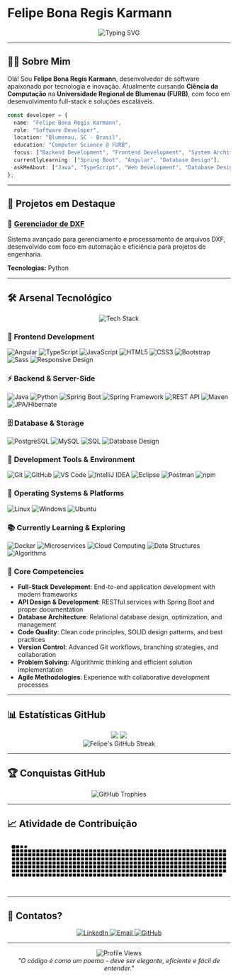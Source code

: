 # Felipe Bona Regis Karmann

<div align="center">
  <img src="https://readme-typing-svg.herokuapp.com?font=Fira+Code&pause=1000&color=2E9EF7&center=true&vCenter=true&width=435&lines=Software+Developer;Full+Stack+Engineer;Computer+Science+Student;Problem+Solver" alt="Typing SVG" />
</div>

---

## 👨‍💻 Sobre Mim

Olá! Sou **Felipe Bona Regis Karmann**, desenvolvedor de software apaixonado por tecnologia e inovação. Atualmente cursando **Ciência da Computação** na **Universidade Regional de Blumenau (FURB)**, com foco em desenvolvimento full-stack e soluções escaláveis.

```typescript
const developer = {
  name: "Felipe Bona Regis Karmann",
  role: "Software Developer",
  location: "Blumenau, SC - Brasil",
  education: "Computer Science @ FURB",
  focus: ["Backend Development", "Frontend Development", "System Architecture"],
  currentlyLearning: ["Spring Boot", "Angular", "Database Design"],
  askMeAbout: ["Java", "TypeScript", "Web Development", "Database Design"]
};
```

---

## 🚀 Projetos em Destaque

### 📁 [Gerenciador de DXF](https://github.com/FelipeBona/FelipeBona/blob/main/Gerenciador%20de%20DXF.md)
Sistema avançado para gerenciamento e processamento de arquivos DXF, desenvolvido com foco em automação e eficiência para projetos de engenharia.

**Tecnologias:** Python

---

## 🛠️ Arsenal Tecnológico

<div align="center">
  <img src="https://skillicons.dev/icons?i=java,python,spring,angular,typescript,javascript,html,css,bootstrap,postgresql,mysql,git,github,vscode&theme=dark" alt="Tech Stack"/>
</div>

### 🎨 **Frontend Development**
<div align="left">
  <img alt="Angular" src="https://img.shields.io/badge/Angular-DD0031?style=for-the-badge&logo=angular&logoColor=white"/>
  <img alt="TypeScript" src="https://img.shields.io/badge/TypeScript-007ACC?style=for-the-badge&logo=typescript&logoColor=white"/>
  <img alt="JavaScript" src="https://img.shields.io/badge/JavaScript-F7DF1E?style=for-the-badge&logo=javascript&logoColor=black"/>
  <img alt="HTML5" src="https://img.shields.io/badge/HTML5-E34F26?style=for-the-badge&logo=html5&logoColor=white"/>
  <img alt="CSS3" src="https://img.shields.io/badge/CSS3-1572B6?style=for-the-badge&logo=css3&logoColor=white"/>
  <img alt="Bootstrap" src="https://img.shields.io/badge/Bootstrap-563D7C?style=for-the-badge&logo=bootstrap&logoColor=white"/>
  <img alt="Sass" src="https://img.shields.io/badge/Sass-CC6699?style=for-the-badge&logo=sass&logoColor=white"/>
  <img alt="Responsive Design" src="https://img.shields.io/badge/Responsive_Design-43B02A?style=for-the-badge&logo=responsive&logoColor=white"/>
</div>

### ⚡ **Backend & Server-Side**
<div align="left">
  <img alt="Java" src="https://img.shields.io/badge/Java-ED8B00?style=for-the-badge&logo=openjdk&logoColor=white"/>
  <img alt="Python" src="https://img.shields.io/badge/Python-3776AB?style=for-the-badge&logo=python&logoColor=white"/>
  <img alt="Spring Boot" src="https://img.shields.io/badge/Spring_Boot-6DB33F?style=for-the-badge&logo=spring-boot&logoColor=white"/>
  <img alt="Spring Framework" src="https://img.shields.io/badge/Spring-6DB33F?style=for-the-badge&logo=spring&logoColor=white"/>
  <img alt="REST API" src="https://img.shields.io/badge/REST_API-009688?style=for-the-badge&logo=api&logoColor=white"/>
  <img alt="Maven" src="https://img.shields.io/badge/Maven-C71A36?style=for-the-badge&logo=apache-maven&logoColor=white"/>
  <img alt="JPA/Hibernate" src="https://img.shields.io/badge/Hibernate-59666C?style=for-the-badge&logo=hibernate&logoColor=white"/>
</div>

### 🗄️ **Database & Storage**
<div align="left">
  <img alt="PostgreSQL" src="https://img.shields.io/badge/PostgreSQL-316192?style=for-the-badge&logo=postgresql&logoColor=white"/>
  <img alt="MySQL" src="https://img.shields.io/badge/MySQL-005C84?style=for-the-badge&logo=mysql&logoColor=white"/>
  <img alt="SQL" src="https://img.shields.io/badge/SQL-4479A1?style=for-the-badge&logo=sql&logoColor=white"/>
  <img alt="Database Design" src="https://img.shields.io/badge/Database_Design-FF6B35?style=for-the-badge&logo=database&logoColor=white"/>
</div>

### 🔧 **Development Tools & Environment**
<div align="left">
  <img alt="Git" src="https://img.shields.io/badge/Git-F05032?style=for-the-badge&logo=git&logoColor=white"/>
  <img alt="GitHub" src="https://img.shields.io/badge/GitHub-100000?style=for-the-badge&logo=github&logoColor=white"/>
  <img alt="VS Code" src="https://img.shields.io/badge/VS_Code-0078D4?style=for-the-badge&logo=visual%20studio%20code&logoColor=white"/>
  <img alt="IntelliJ IDEA" src="https://img.shields.io/badge/IntelliJ_IDEA-000000?style=for-the-badge&logo=intellij-idea&logoColor=white"/>
  <img alt="Eclipse" src="https://img.shields.io/badge/Eclipse-2C2255?style=for-the-badge&logo=eclipse&logoColor=white"/>
  <img alt="Postman" src="https://img.shields.io/badge/Postman-FF6C37?style=for-the-badge&logo=postman&logoColor=white"/>
  <img alt="npm" src="https://img.shields.io/badge/npm-CB3837?style=for-the-badge&logo=npm&logoColor=white"/>
</div>

### 🐧 **Operating Systems & Platforms**
<div align="left">
  <img alt="Linux" src="https://img.shields.io/badge/Linux-FCC624?style=for-the-badge&logo=linux&logoColor=black"/>
  <img alt="Windows" src="https://img.shields.io/badge/Windows-0078D6?style=for-the-badge&logo=windows&logoColor=white"/>
  <img alt="Ubuntu" src="https://img.shields.io/badge/Ubuntu-E95420?style=for-the-badge&logo=ubuntu&logoColor=white"/>
</div>

### 📚 **Currently Learning & Exploring**
<div align="left">
  <img alt="Docker" src="https://img.shields.io/badge/Docker-2496ED?style=for-the-badge&logo=docker&logoColor=white"/>
  <img alt="Microservices" src="https://img.shields.io/badge/Microservices-1BA0D7?style=for-the-badge&logo=microservices&logoColor=white"/>
  <img alt="Cloud Computing" src="https://img.shields.io/badge/Cloud_Computing-4285F4?style=for-the-badge&logo=google-cloud&logoColor=white"/>
  <img alt="Data Structures" src="https://img.shields.io/badge/Data_Structures-FF9500?style=for-the-badge&logo=data&logoColor=white"/>
  <img alt="Algorithms" src="https://img.shields.io/badge/Algorithms-00C7B7?style=for-the-badge&logo=algorithm&logoColor=white"/>
</div>

### 🎯 **Core Competencies**
- **Full-Stack Development**: End-to-end application development with modern frameworks
- **API Design & Development**: RESTful services with Spring Boot and proper documentation
- **Database Architecture**: Relational database design, optimization, and management
- **Code Quality**: Clean code principles, SOLID design patterns, and best practices
- **Version Control**: Advanced Git workflows, branching strategies, and collaboration
- **Problem Solving**: Algorithmic thinking and efficient solution implementation
- **Agile Methodologies**: Experience with collaborative development processes

---

## 📊 Estatísticas GitHub

<div align="center">
  <img height="180em" src="https://github-readme-stats.vercel.app/api?username=FelipeBona&show_icons=true&theme=tokyonight&include_all_commits=true&count_private=true&hide_border=true&bg_color=0D1117"/>
  <img height="180em" src="https://github-readme-stats.vercel.app/api/top-langs/?username=FelipeBona&layout=compact&langs_count=8&theme=tokyonight&hide_border=true&bg_color=0D1117"/>
</div>

<div align="center">
  <img src="https://github-readme-streak-stats.herokuapp.com/?user=FelipeBona&theme=tokyonight&hide_border=true&background=0D1117" alt="Felipe's GitHub Streak"/>
</div>

---

## 🏆 Conquistas GitHub

<div align="center">
  <img src="https://github-profile-trophy.vercel.app/?username=FelipeBona&theme=tokyonight&no-frame=true&no-bg=true&margin-w=4&row=1" alt="GitHub Trophies"/>
</div>

---

## 📈 Atividade de Contribuição

<picture>
  <source media="(prefers-color-scheme: dark)" srcset="https://raw.githubusercontent.com/platane/snk/output/github-contribution-grid-snake-dark.svg">
  <source media="(prefers-color-scheme: light)" srcset="https://raw.githubusercontent.com/platane/snk/output/github-contribution-grid-snake.svg">
  <img alt="github contribution grid snake animation" src="https://raw.githubusercontent.com/platane/snk/output/github-contribution-grid-snake.svg">
</picture>

---

## 🤝 Contatos?

<div align="center">
  <a href="https://www.linkedin.com/in/felipe-bona-regis-karmann-174943213/" target="_blank">
    <img src="https://img.shields.io/badge/LinkedIn-0077B5?style=for-the-badge&logo=linkedin&logoColor=white" alt="LinkedIn"/>
  </a>
  <a href="mailto:felipebonaregiskarmann@gmail.com" target="_blank">
    <img src="https://img.shields.io/badge/Email-D14836?style=for-the-badge&logo=gmail&logoColor=white" alt="Email"/>
  </a>
  <a href="https://github.com/FelipeBona" target="_blank">
    <img src="https://img.shields.io/badge/GitHub-100000?style=for-the-badge&logo=github&logoColor=white" alt="GitHub"/>
  </a>
</div>

---

<div align="center">
  <img src="https://komarev.com/ghpvc/?username=FelipeBona&style=for-the-badge&color=blue" alt="Profile Views"/>
</div>

<div align="center">
  <i>"O código é como um poema - deve ser elegante, eficiente e fácil de entender."</i>
</div>
